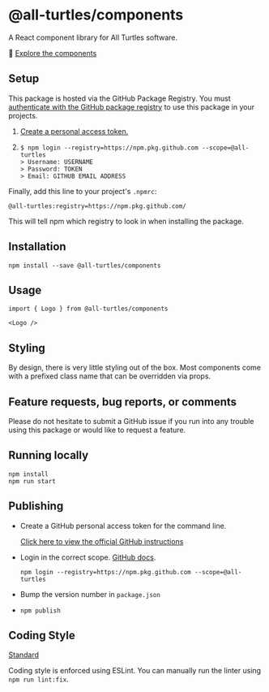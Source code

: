 # @all-turtles/components

A React component library for All Turtles software.

📖 [Explore the components](https://all-turtles.github.io/components)

## Setup

This package is hosted via the GitHub Package Registry. You must [authenticate with the GitHub package registry](https://help.github.com/en/articles/configuring-npm-for-use-with-github-package-registry#authenticating-to-github-package-registry) to use this package in your projects.

1. [Create a personal access token.](https://help.github.com/en/articles/creating-a-personal-access-token-for-the-command-line)
1.
    ```
    $ npm login --registry=https://npm.pkg.github.com --scope=@all-turtles
    > Username: USERNAME
    > Password: TOKEN
    > Email: GITHUB EMAIL ADDRESS
    ```


Finally, add this line to your project's `.npmrc`:

```@all-turtles:registry=https://npm.pkg.github.com/```

This will tell npm which registry to look in when installing the package.

## Installation

```npm install --save @all-turtles/components```

## Usage

```
import { Logo } from @all-turtles/components

<Logo />
```

## Styling

By design, there is very little styling out of the box. Most components come with a prefixed class name that can be overridden via props.

## Feature requests, bug reports, or comments

Please do not hesitate to submit a GitHub issue if you run into any trouble using this package or would like to request a feature.

## Running locally

```
npm install
npm run start
```

## Publishing

- Create a GitHub personal access token for the command line.

  [Click here to view the official GitHub instructions](https://help.github.com/en/articles/creating-a-personal-access-token-for-the-command-line)

- Login in the correct scope. [GitHub docs](https://help.github.com/en/articles/configuring-npm-for-use-with-github-package-registry#authenticating-to-github-package-registry).

  ```npm login --registry=https://npm.pkg.github.com --scope=@all-turtles```
- Bump the version number in `package.json`
- ```npm publish```

## Coding Style

[Standard](https://standardjs.com/)

Coding style is enforced using ESLint. You can manually run the linter using `npm run lint:fix`.

